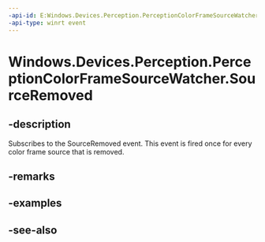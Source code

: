 ----api-id: E:Windows.Devices.Perception.PerceptionColorFrameSourceWatcher.SourceRemoved
-api-type: winrt event
---<!-- Event syntaxpublic event Windows.Foundation.TypedEventHandler SourceRemoved<Windows.Devices.Perception.PerceptionColorFrameSourceWatcher,  Windows.Devices.Perception.PerceptionColorFrameSourceRemovedEventArgs>--># Windows.Devices.Perception.PerceptionColorFrameSourceWatcher.SourceRemoved## -descriptionSubscribes to the SourceRemoved event. This event is fired once for every color frame source that is removed.## -remarks## -examples## -see-also